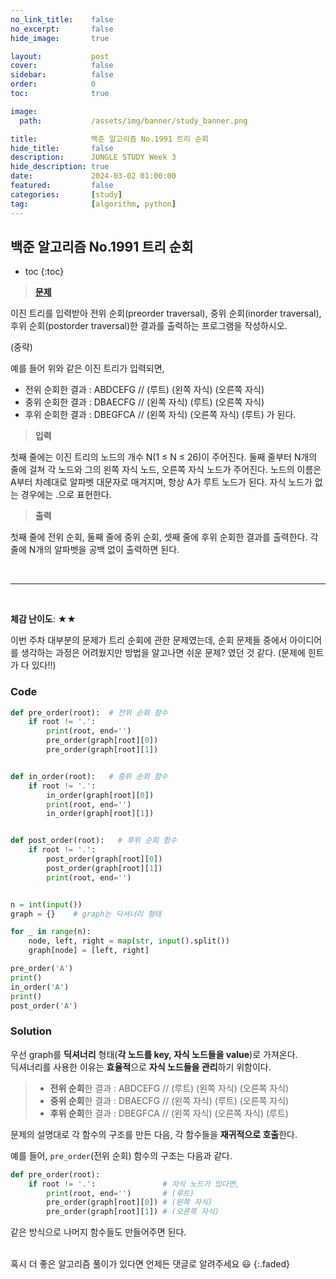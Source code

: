 ```yaml
---
no_link_title:    false 
no_excerpt:       false 
hide_image:       true

layout:           post
cover:            false
sidebar:          false
order:            0      
toc:              true

image:
  path:           /assets/img/banner/study_banner.png

title:            백준 알고리즘 No.1991 트리 순회
hide_title:       false
description:      JUNGLE STUDY Week 3
hide_description: true
date:             2024-03-02 01:00:00
featured:         false
categories:       [study]
tag:              [algorithm, python]
---
```


## 백준 알고리즘 No.1991 트리 순회

* toc 
{:toc}

> [**문제**](https://www.acmicpc.net/problem/1991)

이진 트리를 입력받아 전위 순회(preorder traversal), 중위 순회(inorder traversal), 후위 순회(postorder traversal)한 결과를 출력하는 프로그램을 작성하시오.

(중략)

예를 들어 위와 같은 이진 트리가 입력되면,

- 전위 순회한 결과 : ABDCEFG // (루트) (왼쪽 자식) (오른쪽 자식)
- 중위 순회한 결과 : DBAECFG // (왼쪽 자식) (루트) (오른쪽 자식)
- 후위 순회한 결과 : DBEGFCA // (왼쪽 자식) (오른쪽 자식) (루트)
가 된다.

> **입력**

첫째 줄에는 이진 트리의 노드의 개수 N(1 ≤ N ≤ 26)이 주어진다. 둘째 줄부터 N개의 줄에 걸쳐 각 노드와 그의 왼쪽 자식 노드, 오른쪽 자식 노드가 주어진다. 
노드의 이름은 A부터 차례대로 알파벳 대문자로 매겨지며, 항상 A가 루트 노드가 된다. 자식 노드가 없는 경우에는 .으로 표현한다.

> **출력** 

첫째 줄에 전위 순회, 둘째 줄에 중위 순회, 셋째 줄에 후위 순회한 결과를 출력한다. 각 줄에 N개의 알파벳을 공백 없이 출력하면 된다.

<br>

---

<br>

**체감 난이도**: ★★

이번 주차 대부분의 문제가 트리 순회에 관한 문제였는데, 
순회 문제들 중에서 아이디어를 생각하는 과정은 어려웠지만 방법을 알고나면 쉬운 문제? 였던 것 같다. 
(문제에 힌트가 다 있다!!)

### Code
```python
def pre_order(root):  # 전위 순회 함수
    if root != '.':
        print(root, end='')
        pre_order(graph[root][0])
        pre_order(graph[root][1])


def in_order(root):   # 중위 순회 함수
    if root != '.':
        in_order(graph[root][0])
        print(root, end='')
        in_order(graph[root][1])


def post_order(root):   # 후위 순회 함수
    if root != '.':
        post_order(graph[root][0])
        post_order(graph[root][1])
        print(root, end='')


n = int(input())
graph = {}    # graph는 딕셔너리 형태

for _ in range(n):
    node, left, right = map(str, input().split())
    graph[node] = [left, right]

pre_order('A')
print()
in_order('A')
print()
post_order('A')
```

### Solution

우선 graph를 **딕셔너리** 형태(**각 노드를 key, 자식 노드들을 value**)로 가져온다. <br>
딕셔너리를 사용한 이유는 **효율적**으로 **자식 노드들을 관리**하기 위함이다.

> - **전위 순회**한 결과 : ABDCEFG // (루트) (왼쪽 자식) (오른쪽 자식)
> - **중위 순회**한 결과 : DBAECFG // (왼쪽 자식) (루트) (오른쪽 자식)
> - **후위 순회**한 결과 : DBEGFCA // (왼쪽 자식) (오른쪽 자식) (루트)

문제의 설명대로 각 함수의 구조를 만든 다음, 각 함수들을 **재귀적으로 호출**한다.

예를 들어, `pre_order`(전위 순회) 함수의 구조는 다음과 같다. 
```python
def pre_order(root):
    if root != '.':               # 자식 노드가 있다면,
        print(root, end='')       # (루트)
        pre_order(graph[root][0]) # (왼쪽 자식)
        pre_order(graph[root][1]) # (오른쪽 자식)
```

같은 방식으로 나머지 함수들도 만들어주면 된다.

<br>
혹시 더 좋은 알고리즘 풀이가 있다면 언제든 댓글로 알려주세요 😃
{:.faded}